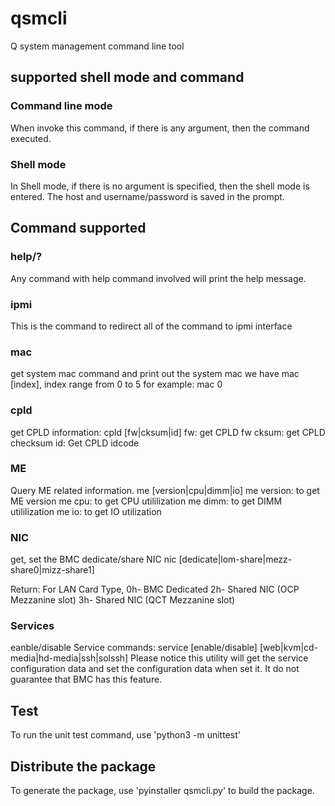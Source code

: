 # qsmcli
Q system management command line tool

## supported shell mode and command

### Command line mode
When invoke this command, if there is any argument, then the command executed.

### Shell mode
In Shell mode, if there is no argument is specified, then the shell mode is entered.
The host and username/password is saved in the prompt.

## Command supported
### help/?
Any command with help command involved will print the help message.

### ipmi
This is the command to redirect all of the command to ipmi interface

### mac
get system mac command and print out the system mac we have
mac [index], index range from 0 to 5
for example: mac 0

### cpld
get CPLD information:
cpld [fw|cksum|id]
fw: get CPLD fw
cksum: get CPLD checksum
id: Get CPLD idcode

### ME
Query ME related information.
me [version|cpu|dimm|io]
me version: to get ME version
me cpu: to get CPU utililization
me dimm: to get DIMM utililization
me io: to get IO utilization

### NIC
get, set the BMC dedicate/share NIC
nic [dedicate|lom-share|mezz-share0|mizz-share1]

Return: <complete code> <LAN Card Type>
For LAN Card Type,
0h- BMC Dedicated
2h- Shared NIC (OCP Mezzanine slot)
3h- Shared NIC (QCT Mezzanine slot)

### Services
eanble/disable Service commands:
service [enable/disable] [web|kvm|cd-media|hd-media|ssh|solssh]
Please notice this utility will get the service configuration data and
set the configuration data when set it. It do not guarantee that BMC has this feature.


## Test
To run the unit test command, use 'python3 -m unittest'

## Distribute the package
To generate the package, use 'pyinstaller qsmcli.py' to build the package.
